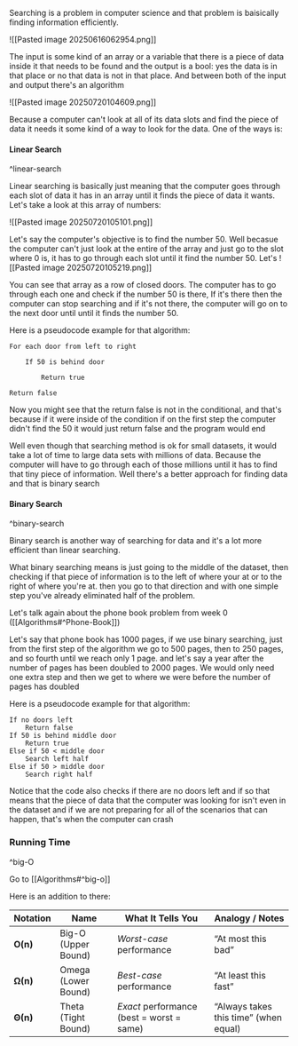 Searching is a problem in computer science and that problem is baisically finding information efficiently.

![[Pasted image 20250616062954.png]]

The input is some kind of an array or a variable that there is a piece of data inside it that needs to be found and the output is a bool: yes the data is in that place or no that data is not in that place. And between both of the input and output there's an algorithm 

![[Pasted image 20250720104609.png]]

Because a computer can't look at all of its data slots and find the piece of data it needs it some kind of a way to look for the data. One of the ways is:

#### **Linear Search**
^linear-search

Linear searching is basically just meaning that the computer goes through each slot of data it has in an array until it finds the piece of data it wants. Let's take a look at this array of numbers:

![[Pasted image 20250720105101.png]]

Let's say the computer's objective is to find the number 50. Well becasue the computer can't just look at the entire of the array and just go to the slot where 0 is, it has to go through each slot until it find the number 50. Let's 
![[Pasted image 20250720105219.png]]

You can see that array as a row of closed doors. The computer has to go through each one and check if the number 50 is there, If it's there then the computer can stop searching and if it's not there, the computer will go on to the next door until until it finds the number 50.

Here is a pseudocode example for that algorithm:
```
For each door from left to right

    If 50 is behind door

        Return true

Return false
```
Now you might see that the return false is not in the conditional, and that's because if it were inside of the condition if on the first step the computer didn't find the 50 it would just return false and the program would end

Well even though that searching method is ok for small datasets, it would take a lot of time to large data sets with millions of data. Because the computer will have to go through each of those millions until it has to find that tiny piece of information. Well there's a better approach for finding data and that is binary search

#### **Binary Search**
^binary-search

Binary search is another way of searching for data and it's a lot more efficient than linear searching. 

What binary searching means is just going to the middle of the dataset, then checking if that piece of information is to the left of where your at or to the right of where you're at. then you go to that direction and with one simple step you've already eliminated half of the problem. 

Let's talk again about the phone book problem from week 0 
([[Algorithms#^Phone-Book]])

Let's say that phone book has 1000 pages, if we use binary searching, just from the first step of the algorithm we go to 500 pages, then to 250 pages, and so fourth until we reach only 1 page. and let's say a year after the number of pages has been doubled to 2000 pages. We would only need one extra step and then we get to where we were before the number of pages has doubled

Here is a pseudocode example for that algorithm:
```
If no doors left
    Return false
If 50 is behind middle door
    Return true
Else if 50 < middle door
    Search left half
Else if 50 > middle door
    Search right half
```
Notice that the code also checks if there are no doors left and if so that means that the piece of data that the computer was looking for isn't even in the dataset and if we are not preparing for all of the scenarios that can happen, that's when the computer can crash


### **Running Time**
^big-O

Go to [[Algorithms#^big-o]]

Here is an addition to there:

|Notation|Name|What It Tells You|Analogy / Notes|
|---|---|---|---|
|**O(n)**|Big-O (Upper Bound)|_Worst-case_ performance|“At most this bad”|
|**Ω(n)**|Omega (Lower Bound)|_Best-case_ performance|“At least this fast”|
|**Θ(n)**|Theta (Tight Bound)|_Exact_ performance (best = worst = same)|“Always takes this time” (when equal)|
